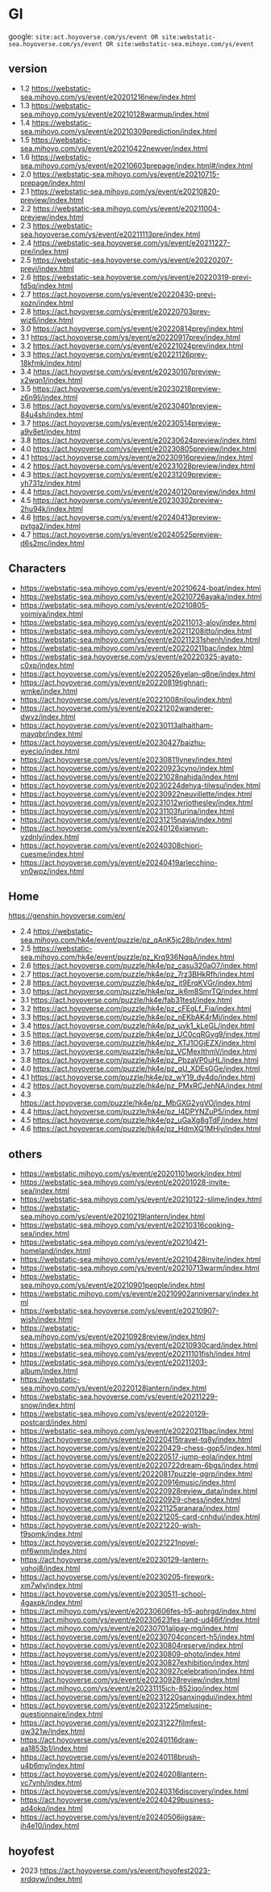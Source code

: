 # GI
google: ```site:act.hoyoverse.com/ys/event OR site:webstatic-sea.hoyoverse.com/ys/event OR site:webstatic-sea.mihoyo.com/ys/event```

## version
- 1.2 https://webstatic-sea.mihoyo.com/ys/event/e20201216new/index.html
- 1.3 https://webstatic-sea.mihoyo.com/ys/event/e20210128warmup/index.html
- 1.4 https://webstatic-sea.mihoyo.com/ys/event/e20210309prediction/index.html
- 1.5 https://webstatic-sea.mihoyo.com/ys/event/e20210422newver/index.html
- 1.6 https://webstatic-sea.mihoyo.com/ys/event/e20210603prepage/index.html#/index.html
- 2.0 https://webstatic-sea.mihoyo.com/ys/event/e20210715-prepage/index.html
- 2.1 https://webstatic-sea.mihoyo.com/ys/event/e20210820-preview/index.html
- 2.2 https://webstatic-sea.mihoyo.com/ys/event/e20211004-preview/index.html
- 2.3 https://webstatic-sea.hoyoverse.com/ys/event/e20211113pre/index.html
- 2.4 https://webstatic-sea.hoyoverse.com/ys/event/e20211227-pre/index.html
- 2.5 https://webstatic-sea.hoyoverse.com/ys/event/e20220207-previ/index.html
- 2.6 https://webstatic-sea.hoyoverse.com/ys/event/e20220319-previ-fd5q/index.html
- 2.7 https://act.hoyoverse.com/ys/event/e20220430-previ-xozn/index.html
- 2.8 https://act.hoyoverse.com/ys/event/e20220703prev-wiz6/index.html
- 3.0 https://act.hoyoverse.com/ys/event/e20220814prev/index.html
- 3.1 https://act.hoyoverse.com/ys/event/e20220917prev/index.html
- 3.2 https://act.hoyoverse.com/ys/event/e20221024prev/index.html
- 3.3 https://act.hoyoverse.com/ys/event/e20221126prev-18kfmk/index.html
- 3.4 https://act.hoyoverse.com/ys/event/e20230107preview-x2wqn1/index.html
- 3.5 https://act.hoyoverse.com/ys/event/e20230218preview-z6n9lj/index.html
- 3.6 https://act.hoyoverse.com/ys/event/e20230401preview-84u4sh/index.html
- 3.7 https://act.hoyoverse.com/ys/event/e20230514preview-a9v8et/index.html
- 3.8 https://act.hoyoverse.com/ys/event/e20230624preview/index.html
- 4.0 https://act.hoyoverse.com/ys/event/e20230805preview/index.html
- 4.1 https://act.hoyoverse.com/ys/event/e20230916preview/index.html
- 4.2 https://act.hoyoverse.com/ys/event/e20231028preview/index.html
- 4.3 https://act.hoyoverse.com/ys/event/e20231209preview-yh731z/index.html
- 4.4 https://act.hoyoverse.com/ys/event/e20240120preview/index.html
- 4.5 https://act.hoyoverse.com/ys/event/e20230302preview-2hu94k/index.html
- 4.6 https://act.hoyoverse.com/ys/event/e20240413preview-pvtga2/index.html
- 4.7 https://act.hoyoverse.com/ys/event/e20240525preview-d6s2mc/index.html

## Characters
- https://webstatic-sea.mihoyo.com/ys/event/e20210624-boat/index.html <Kazuha>
- https://webstatic-sea.mihoyo.com/ys/event/e20210726ayaka/index.html <Ayaka>
- https://webstatic-sea.mihoyo.com/ys/event/e20210805-yoimiya/index.html <Yoimiya>
- https://webstatic-sea.mihoyo.com/ys/event/e20211013-aloy/index.html <Aloy>
- https://webstatic-sea.mihoyo.com/ys/event/e20211208itto/index.html <Itto>
- https://webstatic-sea.mihoyo.com/ys/event/e20211231shenh/index.html <Shenhe>
- https://webstatic-sea.mihoyo.com/ys/event/e20220211bac/index.html <Yae>
- https://webstatic-sea.hoyoverse.com/ys/event/e20220325-ayato-c0xp/index.html <Ayato>
- https://act.hoyoverse.com/ys/event/e20220526yelan-q8ne/index.html <Yelan>
- https://act.hoyoverse.com/ys/event/e20220819tighnari-wmke/index.html <Tighnari>
- https://act.hoyoverse.com/ys/event/e20221008nilou/index.html <Nilou>
- https://act.hoyoverse.com/ys/event/e20221202wanderer-dwvz/index.html <Wanderer>
- https://act.hoyoverse.com/ys/event/e20230113alhaitham-mayqbr/index.html <Alhaitham>
- https://act.hoyoverse.com/ys/event/e20230427baizhu-eyecio/index.html <Baizhu>
- https://act.hoyoverse.com/ys/event/e20230811lyney/index.html <Lyney>
- https://act.hoyoverse.com/ys/event/e20220923cyno/index.html <Cyno>
- https://act.hoyoverse.com/ys/event/e20221028nahida/index.html <Nahida>
- https://act.hoyoverse.com/ys/event/e20230224dehya-tilwsu/index.html <Dehya>
- https://act.hoyoverse.com/ys/event/e20230922neuvillette/index.html <Neuvillte>
- https://act.hoyoverse.com/ys/event/e20231012wriothesley/index.html <Wriothesley>
- https://act.hoyoverse.com/ys/event/e20231103furina/index.html <Furina>
- https://act.hoyoverse.com/ys/event/e20231215navia/index.html <Navia>
- https://act.hoyoverse.com/ys/event/e20240126xianyun-yzdnly/index.html <Xianyun>
- https://act.hoyoverse.com/ys/event/e20240308chiori-cuesme/index.html <Chiori>
- https://act.hoyoverse.com/ys/event/e20240419arlecchino-vn0wpz/index.html <Arlecchino>

## Home
https://genshin.hoyoverse.com/en/
- 2.4 https://webstatic-sea.mihoyo.com/hk4e/event/puzzle/pz_qAnK5jc28b/index.html
- 2.5 https://webstatic-sea.mihoyo.com/hk4e/event/puzzle/pz_Krq936NqqA/index.html
- 2.6 https://act.hoyoverse.com/puzzle/hk4e/pz_casu320aO7/index.html
- 2.7 https://act.hoyoverse.com/puzzle/hk4e/pz_7rz3BHkRfh/index.html
- 2.8 https://act.hoyoverse.com/puzzle/hk4e/pz_jt9ErqKVGr/index.html
- 3.0 https://act.hoyoverse.com/puzzle/hk4e/pz_ik6m8SmrTQ/index.html
- 3.1 https://act.hoyoverse.com/puzzle/hk4e/fab31test/index.html
- 3.2 https://act.hoyoverse.com/puzzle/hk4e/pz_cFEgLf_Fia/index.html
- 3.3 https://act.hoyoverse.com/puzzle/hk4e/pz_nEKbAK4rMj/index.html
- 3.4 https://act.hoyoverse.com/puzzle/hk4e/pz_uvk1_kLeGL/index.html
- 3.5 https://act.hoyoverse.com/puzzle/hk4e/pz_UC0cqRGvg9/index.html
- 3.6 https://act.hoyoverse.com/puzzle/hk4e/pz_XTJ1OGjEZX/index.html
- 3.7 https://act.hoyoverse.com/puzzle/hk4e/pz_VCMexIthmV/index.html
- 3.8 https://act.hoyoverse.com/puzzle/hk4e/pz_PbzaVP0uHL/index.html
- 4.0 https://act.hoyoverse.com/puzzle/hk4e/pz_qU_XDEsGGe/index.html
- 4.1 https://act.hoyoverse.com/puzzle/hk4e/pz_wY19_dy4do/index.html
- 4.2 https://act.hoyoverse.com/puzzle/hk4e/pz_PMxRCJehNA/index.html
- 4.3 https://act.hoyoverse.com/puzzle/hk4e/pz_MbGXG2vgVO/index.html
- 4.4 https://act.hoyoverse.com/puzzle/hk4e/pz_I4DPYNZuP5/index.html
- 4.5 https://act.hoyoverse.com/puzzle/hk4e/pz_uGaXg8gTdF/index.html
- 4.6 https://act.hoyoverse.com/puzzle/hk4e/pz_HdmXQ1MHiy/index.html

## others
- https://webstatic.mihoyo.com/ys/event/e20201101work/index.html
- https://webstatic-sea.mihoyo.com/ys/event/e20201028-invite-sea/index.html
- https://webstatic-sea.mihoyo.com/ys/event/e20210122-slime/index.html
- https://webstatic-sea.mihoyo.com/ys/event/e20210219lantern/index.html <lantern2021>
- https://webstatic-sea.mihoyo.com/ys/event/e20210316cooking-sea/index.html
- https://webstatic-sea.mihoyo.com/ys/event/e20210421-homeland/index.html
- https://webstatic-sea.mihoyo.com/ys/event/e20210428invite/index.html
- https://webstatic-sea.mihoyo.com/ys/event/e20210713warm/index.html
- https://webstatic-sea.mihoyo.com/ys/event/e20210901people/index.html
- https://webstatic.mihoyo.com/ys/event/e20210902anniversary/index.html
- https://webstatic-sea.hoyoverse.com/ys/event/e20210907-wish/index.html
- https://webstatic-sea.mihoyo.com/ys/event/e20210928review/index.html
- https://webstatic-sea.mihoyo.com/ys/event/e20210930card/index.html
- https://webstatic-sea.mihoyo.com/ys/event/e20211101fish/index.html
- https://webstatic-sea.mihoyo.com/ys/event/e20211203-album/index.html
- https://webstatic-sea.mihoyo.com/ys/event/e20220128lantern/index.html
- https://webstatic-sea.hoyoverse.com/ys/event/e20211229-snow/index.html
- https://webstatic-sea.mihoyo.com/ys/event/e20220129-postcard/index.html
- https://webstatic-sea.mihoyo.com/ys/event/e20220211bac/index.html
- https://act.hoyoverse.com/ys/event/e20220415travel-tq8y/index.html
- https://act.hoyoverse.com/ys/event/e20220429-chess-gop5/index.html
- https://act.hoyoverse.com/ys/event/e20220517-jump-eola/index.html <sogankyoen>
- https://act.hoyoverse.com/ys/event/e20220722dream-6bgs/index.html
- https://act.hoyoverse.com/ys/event/20220817puzzle-qgrp/index.html
- https://act.hoyoverse.com/ys/event/e20220916music/index.html
- https://act.hoyoverse.com/ys/event/e20220928review_data/index.html
- https://act.hoyoverse.com/ys/event/e20220929-chess/index.html
- https://act.hoyoverse.com/ys/event/e20221125aranara/index.html
- https://act.hoyoverse.com/ys/event/e20221205-card-cnhdui/index.html
- https://act.hoyoverse.com/ys/event/e20221220-wish-f9somk/index.html
- https://act.hoyoverse.com/ys/event/e20221221novel-mf6wnm/index.html
- https://act.hoyoverse.com/ys/event/e20230129-lantern-vqhoj8/index.html <lantern2023>
- https://act.hoyoverse.com/ys/event/e20230205-firework-xm7wly/index.html
- https://act.hoyoverse.com/ys/event/e20230511-school-4gaxpk/index.html
- https://act.mihoyo.com/ys/event/e20230606fes-h5-aohrgd/index.html
- https://act.mihoyo.com/ys/event/e20230623fes-land-ud46if/index.html
- https://act.mihoyo.com/ys/event/e20230701alipay-mg/index.html
- https://act.hoyoverse.com/ys/event/e20230704concert-h5/index.html <Concert> <no>
- https://act.hoyoverse.com/ys/event/e20230804reserve/index.html
- https://act.hoyoverse.com/ys/event/e20230809-photo/index.html
- https://act.hoyoverse.com/ys/event/e20230827exhibition/index.html <fontaine>
- https://act.hoyoverse.com/ys/event/e20230927celebration/index.html
- https://act.hoyoverse.com/ys/event/e20230928review/index.html
- https://act.mihoyo.com/ys/event/e20231115ich-852iqo/index.html
- https://act.hoyoverse.com/ys/event/e20231220sanxingdui/index.html <Zhongli cn collab>
- https://act.hoyoverse.com/ys/event/e20231225melusine-questionnaire/index.html <melusine>
- https://act.hoyoverse.com/ys/event/e20231227filmfest-qw321w/index.html
- https://act.hoyoverse.com/ys/event/e20240116draw-aa1853b1/index.html
- https://act.hoyoverse.com/ys/event/e20240118brush-u4b6my/index.html
- https://act.hoyoverse.com/ys/event/e20240208lantern-vc7vnh/index.html <lantern2024>
- https://act.hoyoverse.com/ys/event/e20240316discovery/index.html
- https://act.hoyoverse.com/ys/event/e20240429business-ad4okq/index.html
- https://act.hoyoverse.com/ys/event/e20240506jigsaw-ih4e10/index.html

## hoyofest
- 2023 https://act.hoyoverse.com/ys/event/hoyofest2023-xrdqyw/index.html
